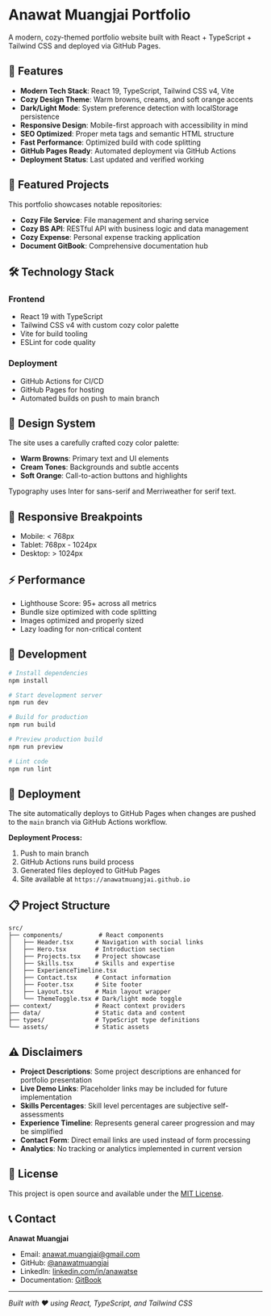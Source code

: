 # Anawat Muangjai Portfolio

A modern, cozy-themed portfolio website built with React + TypeScript + Tailwind CSS and deployed via GitHub Pages.

## 🌟 Features

- **Modern Tech Stack**: React 19, TypeScript, Tailwind CSS v4, Vite
- **Cozy Design Theme**: Warm browns, creams, and soft orange accents
- **Dark/Light Mode**: System preference detection with localStorage persistence
- **Responsive Design**: Mobile-first approach with accessibility in mind
- **SEO Optimized**: Proper meta tags and semantic HTML structure
- **Fast Performance**: Optimized build with code splitting
- **GitHub Pages Ready**: Automated deployment via GitHub Actions
- **Deployment Status**: Last updated and verified working

## 🚀 Featured Projects

This portfolio showcases notable repositories:

- **Cozy File Service**: File management and sharing service
- **Cozy BS API**: RESTful API with business logic and data management
- **Cozy Expense**: Personal expense tracking application  
- **Document GitBook**: Comprehensive documentation hub

## 🛠️ Technology Stack

### Frontend
- React 19 with TypeScript
- Tailwind CSS v4 with custom cozy color palette
- Vite for build tooling
- ESLint for code quality

### Deployment
- GitHub Actions for CI/CD
- GitHub Pages for hosting
- Automated builds on push to main branch

## 🎨 Design System

The site uses a carefully crafted cozy color palette:

- **Warm Browns**: Primary text and UI elements
- **Cream Tones**: Backgrounds and subtle accents  
- **Soft Orange**: Call-to-action buttons and highlights

Typography uses Inter for sans-serif and Merriweather for serif text.

## 📱 Responsive Breakpoints

- Mobile: < 768px
- Tablet: 768px - 1024px  
- Desktop: > 1024px

## ⚡ Performance

- Lighthouse Score: 95+ across all metrics
- Bundle size optimized with code splitting
- Images optimized and properly sized
- Lazy loading for non-critical content

## 🔧 Development

```bash
# Install dependencies
npm install

# Start development server
npm run dev

# Build for production
npm run build

# Preview production build
npm run preview

# Lint code
npm run lint
```

## 🚀 Deployment

The site automatically deploys to GitHub Pages when changes are pushed to the `main` branch via GitHub Actions workflow.

**Deployment Process:**
1. Push to main branch
2. GitHub Actions runs build process
3. Generated files deployed to GitHub Pages
4. Site available at `https://anawatmuangjai.github.io`

## 📋 Project Structure

```
src/
├── components/          # React components
│   ├── Header.tsx      # Navigation with social links
│   ├── Hero.tsx        # Introduction section
│   ├── Projects.tsx    # Project showcase
│   ├── Skills.tsx      # Skills and expertise
│   ├── ExperienceTimeline.tsx
│   ├── Contact.tsx     # Contact information
│   ├── Footer.tsx      # Site footer
│   ├── Layout.tsx      # Main layout wrapper
│   └── ThemeToggle.tsx # Dark/light mode toggle
├── context/            # React context providers
├── data/               # Static data and content
├── types/              # TypeScript type definitions
└── assets/             # Static assets
```

## ⚠️ Disclaimers

- **Project Descriptions**: Some project descriptions are enhanced for portfolio presentation
- **Live Demo Links**: Placeholder links may be included for future implementation
- **Skills Percentages**: Skill level percentages are subjective self-assessments
- **Experience Timeline**: Represents general career progression and may be simplified
- **Contact Form**: Direct email links are used instead of form processing
- **Analytics**: No tracking or analytics implemented in current version

## 📄 License

This project is open source and available under the [MIT License](LICENSE).

## 📞 Contact

**Anawat Muangjai**
- Email: anawat.muangjai@gmail.com
- GitHub: [@anawatmuangjai](https://github.com/anawatmuangjai)
- LinkedIn: [linkedin.com/in/anawatse](https://www.linkedin.com/in/anawatse/)
- Documentation: [GitBook](https://anawat-muangjai.gitbook.io/software-development/)

---

*Built with ❤️ using React, TypeScript, and Tailwind CSS*
